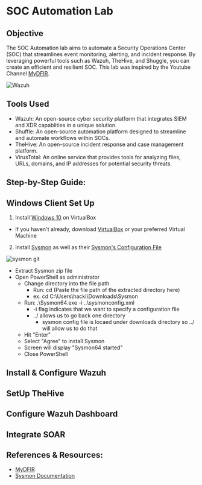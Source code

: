 # SOC Automation Lab

## Objective

The SOC Automation lab aims to automate a Security Operations Center (SOC) that streamlines event monitoring, alerting, and incident response. By leveraging powerful tools such as Wazuh, TheHive, and Shuggle, you can create an efficient and resilient SOC. This lab was inspired by the Youtube Channel <a href="https://www.youtube.com/MyDFIR">MyDFIR</a>. 

![Wazuh](https://github.com/user-attachments/assets/50e06c6b-8ca4-4d46-b630-faf67cfe7df7)


## Tools Used

- Wazuh: An open-source cyber security platform that integrates SIEM and XDR capablities in a unique solution.
- Shuffle: An open-source automation platform designed to streamline and automate workflows within SOCs.
- TheHive: An open-source incident response and case management platform.
- VirusTotal: An online service that provides tools for analyzing files, URLs, domains, and IP addresses for potential security threats.


## Step-by-Step Guide:

## Windows Client Set Up

1. Install <a href="https://www.microsoft.com/en-ca/software-download/windows10ISO">Windows 10</a> on VirtualBox
- If you haven't already, download <a href="https://www.virtualbox.org/">VirtualBox</a> or your preferred Virtual Machine
2. Install <a href="https://learn.microsoft.com/en-us/sysinternals/downloads/sysmon">Sysmon</a> as well as their <a href="https://github.com/olafhartong/sysmon-modular/blob/master/sysmonconfig.xml">Sysmon's Configuration File</a>

![sysmon git](https://github.com/user-attachments/assets/b9d900d1-ad9a-4a4e-8e64-83191e12ee15)

- Extract Sysmon zip file
- Open PowerShell as administrator
   - Change directory into the file path 
      - Run: cd (Paste the file path of the extracted directory here)
      - ex. cd C:\Users\hacki\Downloads\Sysmon 
   - Run: .\Sysmon64.exe -i ..\sysmonconfig.xml
      - -i flag indicates that we want to specify a configuration file
      - ../ allows us to go back one directory 
         - sysmon config file is locaed under downloads directory so ../ will allow us to do that
   - Hit "Enter"
   - Select "Agree" to install Sysmon
   - Screen will display "Sysmon64 started"
   - Close PowerShell


## Install & Configure Wazuh

## SetUp TheHive

## Configure Wazuh Dashboard

## Integrate SOAR


## References & Resources:

- <a href="https://www.youtube.com/@mydfir">MyDFIR</a>
- <a href="https://learn.microsoft.com/en-us/sysinternals/downloads/sysmon">Sysmon Documentation</a>
